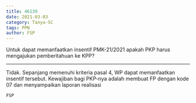 ```yaml
---
title: 46139
date: 2021-03-03
category: Tanya-SC
tags: PPN
author: FSP
---
```


Untuk dapat memanfaatkan insentif PMK-21/2021 apakah PKP harus mengajukan pemberitahuan ke KPP?

---

Tidak. Sepanjang memenuhi kriteria pasal 4, WP dapat memanfaatkan insentif tersebut. Kewajiban bagi PKP-nya adalah membuat FP dengan kode 07 dan menyampaikan laporan realisasi

`FSP`
